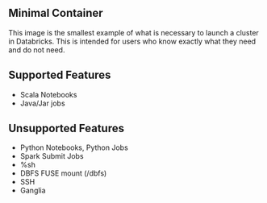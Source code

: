 Minimal Container
-----------------

This image is the smallest example of what is necessary to launch a cluster in Databricks.
This is intended for users who know exactly what they need and do not need.

Supported Features
------------------
  - Scala Notebooks
  - Java/Jar jobs

Unsupported Features
--------------------
  - Python Notebooks, Python Jobs
  - Spark Submit Jobs
  - %sh
  - DBFS FUSE mount (/dbfs)
  - SSH
  - Ganglia
